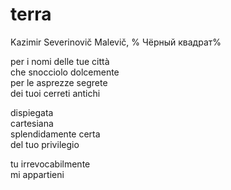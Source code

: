 # terra

Kazimir Severinovič Malevič, %
Чёрный квадрат%

per i nomi delle tue città  
che snocciolo dolcemente  
per le asprezze segrete  
dei tuoi cerreti antichi

dispiegata  
cartesiana  
splendidamente certa  
del tuo privilegio

tu irrevocabilmente  
mi appartieni
